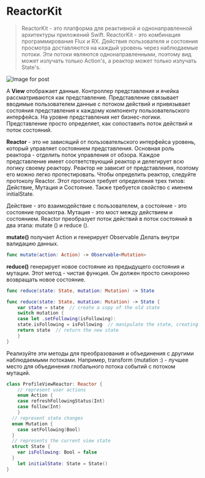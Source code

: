 # ReactorKit

> ReactorKit - это платформа для реактивной и однонаправленной архитектуры приложений Swift. ReactorKit - это комбинация программирования Flux и RX. Действия пользователя и состояния просмотра доставляются на каждый уровень через наблюдаемые потоки. Эти потоки являются однонаправленными, поэтому вид может излучать только Action's, а реактор может только излучать State's.

![Image for post](https://miro.medium.com/max/3536/0*GR_fyswCbSZmS-15)

A **View** отображает данные. Контроллер представления и ячейка рассматриваются как представление. Представление связывает вводимые пользователем данные с потоком действий и привязывает состояния представления к каждому компоненту пользовательского интерфейса. На уровне представления нет бизнес-логики. Представление просто определяет, как сопоставить поток действий и поток состояний.

**Reactor** - это не зависящий от пользовательского интерфейса уровень, который управляет состоянием представления. Основная роль реактора - отделить поток управления от обзора. Каждое представление имеет соответствующий реактор и делегирует всю логику своему реактору. Реактор не зависит от представления, поэтому его можно легко протестировать. Чтобы определить реактор, следуйте протоколу Reactor. Этот протокол требует определения трех типов: Действие, Мутация и Состояние. Также требуется свойство с именем initialState.

Действие - это взаимодействие с пользователем, а состояние - это состояние просмотра. Мутация - это мост между действием и состоянием. Reactor преобразует поток действий в поток состояний в два этапа: mutate () и reduce ().

**mutate()** получает Action и генерирует Observable <Mutation>
Делать внутри валидацию данных. 

```swift
func mutate(action: Action) -> Observable<Mutation>
```

**reduce()** генерирует новое состояние из предыдущего состояния и мутации.
Этот метод - чистая функция. Он должен просто синхронно возвращать новое состояние.

```swift
func reduce(state: State, mutation: Mutation) -> State
```

```swift
func reduce(state: State, mutation: Mutation) -> State {
	var state = state  // create a copy of the old state
	switch mutation {
	case let .setFollowing(isFollowing):
	state.isFollowing = isFollowing  // manipulate the state, creating a new state
	return state  // return the new state
	}
}
```

Реализуйте эти методы для преобразования и объединения с другими наблюдаемыми потоками. 
Например, transform (mutation :) - лучшее место для объединения глобального потока событий с потоком мутаций.

```swift
class ProfileViewReactor: Reactor {
	// represent user actions
	enum Action {
    case refreshFollowingStatus(Int)
    case follow(Int)
	}
  // represent state changes
  enum Mutation {
    case setFollowing(Bool)
  }
  // represents the current view state
  struct State {
    var isFollowing: Bool = false
  }
	let initialState: State = State()
}
```

